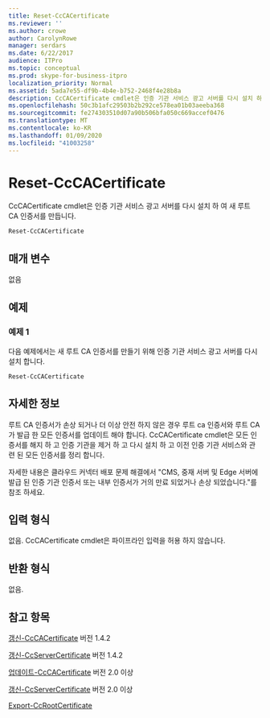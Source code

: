 ```yaml
---
title: Reset-CcCACertificate
ms.reviewer: ''
ms.author: crowe
author: CarolynRowe
manager: serdars
ms.date: 6/22/2017
audience: ITPro
ms.topic: conceptual
ms.prod: skype-for-business-itpro
localization_priority: Normal
ms.assetid: 5ada7e55-df9b-4b4e-b752-2468f4e28b8a
description: CcCACertificate cmdlet은 인증 기관 서비스 광고 서버를 다시 설치 하 여 새 루트 CA 인증서를 만듭니다.
ms.openlocfilehash: 50c3b1afc29503b2b292ce578ea01b03aeeba368
ms.sourcegitcommit: fe274303510d07a90b506bfa050c669accef0476
ms.translationtype: MT
ms.contentlocale: ko-KR
ms.lasthandoff: 01/09/2020
ms.locfileid: "41003258"
---
```

# <a name="reset-cccacertificate"></a>Reset-CcCACertificate
 
CcCACertificate cmdlet은 인증 기관 서비스 광고 서버를 다시 설치 하 여 새 루트 CA 인증서를 만듭니다.
  
```powershell
Reset-CcCACertificate
```

## <a name="parameters"></a>매개 변수

없음
  
## <a name="examples"></a>예제
<a name="Examples"> </a>

### <a name="example-1"></a>예제 1

다음 예제에서는 새 루트 CA 인증서를 만들기 위해 인증 기관 서비스 광고 서버를 다시 설치 합니다.
  
```powershell
Reset-CcCACertificate
```

## <a name="detailed-description"></a>자세한 정보
<a name="DetailedDescription"> </a>

루트 CA 인증서가 손상 되거나 더 이상 안전 하지 않은 경우 루트 ca 인증서와 루트 CA가 발급 한 모든 인증서를 업데이트 해야 합니다. CcCACertificate cmdlet은 모든 인증서를 해지 하 고 인증 기관을 제거 하 고 다시 설치 하 고 이전 인증 기관 서비스와 관련 된 모든 인증서를 정리 합니다. 
  
자세한 내용은 클라우드 커넥터 배포 문제 해결에서 "CMS, 중재 서버 및 Edge 서버에 발급 된 인증 기관 인증서 또는 내부 인증서가 거의 만료 되었거나 손상 되었습니다."를 참조 하세요.
  
## <a name="input-types"></a>입력 형식
<a name="InputTypes"> </a>

없음. CcCACertificate cmdlet은 파이프라인 입력을 허용 하지 않습니다.
  
## <a name="return-types"></a>반환 형식
<a name="ReturnTypes"> </a>

없음.
  
## <a name="see-also"></a>참고 항목
<a name="ReturnTypes"> </a>

[갱신-CcCACertificate](renew-cccacertificate.md) 버전 1.4.2
  
[갱신-CcServerCertificate](renew-ccservercertificate.md) 버전 1.4.2
  
[업데이트-CcCACertificate](update-cccacertificate.md) 버전 2.0 이상
  
[갱신-CcServerCertificate](renew-ccservercertificate.md) 버전 2.0 이상
  
[Export-CcRootCertificate](export-ccrootcertificate.md)
  

